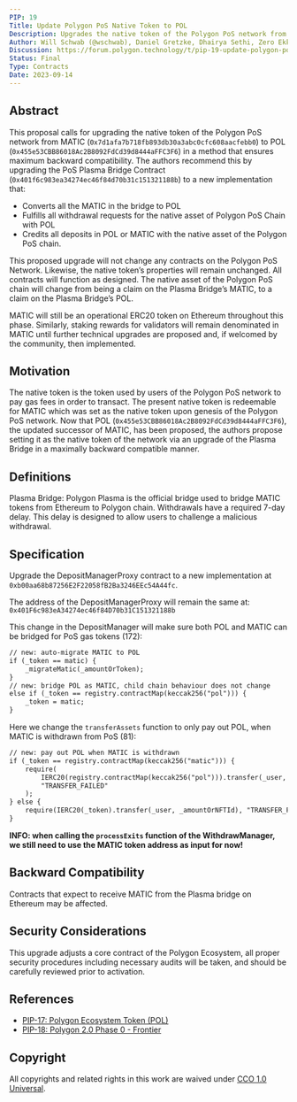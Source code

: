 ```yaml
---
PIP: 19
Title: Update Polygon PoS Native Token to POL
Description: Upgrades the native token of the Polygon PoS network from MATIC to POL
Author: Will Schwab (@wschwab), Daniel Gretzke, Dhairya Sethi, Zero Ekkusu
Discussion: https://forum.polygon.technology/t/pip-19-update-polygon-pos-native-token-to-pol/12914
Status: Final
Type: Contracts
Date: 2023-09-14
--- 
```


## Abstract

This proposal calls for upgrading the native token of the Polygon PoS network from MATIC (`0x7d1afa7b718fb893db30a3abc0cfc608aacfebb0`) to POL (`0x455e53CBB86018Ac2B8092FdCd39d8444aFFC3F6`) in a method that ensures maximum backward compatibility. The authors recommend this by upgrading the PoS Plasma Bridge Contract (`0x401f6c983ea34274ec46f84d70b31c151321188b`) to a new implementation that:

-   Converts all the MATIC in the bridge to POL 
-   Fulfills all withdrawal requests for the native asset of Polygon PoS Chain with POL 
-   Credits all deposits in POL or MATIC with the native asset of the Polygon PoS chain.

This proposed upgrade will not change any contracts on the Polygon PoS Network. Likewise, the native token’s properties will remain unchanged. All contracts will function as designed. The native asset of the Polygon PoS chain will change from being a claim on the Plasma Bridge’s MATIC, to a claim on the Plasma Bridge’s POL.

MATIC will still be an operational ERC20 token on Ethereum throughout this phase. Similarly, staking rewards for validators will remain denominated in MATIC until further technical upgrades are proposed and, if welcomed by the community, then implemented.

## Motivation

The native token is the token used by users of the Polygon PoS network to pay gas fees in order to transact. The present native token is redeemable for MATIC which was set as the native token upon genesis of the Polygon PoS network. Now that POL (`0x455e53CBB86018Ac2B8092FdCd39d8444aFFC3F6`), the updated successor of MATIC, has been proposed, the authors propose setting it as the native token of the network via an upgrade of the Plasma Bridge in a maximally backward compatible manner.

## Definitions

Plasma Bridge: Polygon Plasma is the official bridge used to bridge MATIC tokens from Ethereum to Polygon chain. Withdrawals have a required 7-day delay. This delay is designed to allow users to challenge a malicious withdrawal.

## Specification

Upgrade the DepositManagerProxy contract to a new implementation at `0xb00aa68b87256E2F22058fB2Ba3246EEc54A44fc`.

The address of the DepositManagerProxy will remain the same at: `0x401F6c983eA34274ec46f84D70b31C151321188b`

This change in the DepositManager will make sure both POL and MATIC can be bridged for PoS gas tokens (172):

```diff 
// new: auto-migrate MATIC to POL
if (_token == matic) {
    _migrateMatic(_amountOrToken);
}
// new: bridge POL as MATIC, child chain behaviour does not change
else if (_token == registry.contractMap(keccak256("pol"))) {
    _token = matic;
}
```

Here we change the `transferAssets` function to only pay out POL, when MATIC is withdrawn from PoS (81):  


```diff
// new: pay out POL when MATIC is withdrawn
if (_token == registry.contractMap(keccak256("matic"))) {
    require(
        IERC20(registry.contractMap(keccak256("pol"))).transfer(_user, _amountOrNFTId),
        "TRANSFER_FAILED"
    );
} else {
    require(IERC20(_token).transfer(_user, _amountOrNFTId), "TRANSFER_FAILED");
}
```

**INFO: when calling the `processExits` function of the WithdrawManager, we still need to use the MATIC token address as input for now!**

## Backward Compatibility

Contracts that expect to receive MATIC from the Plasma bridge on Ethereum may be affected. 

## Security Considerations

This upgrade adjusts a core contract of the Polygon Ecosystem, all proper security procedures including necessary audits will be taken, and should be carefully reviewed prior to activation.
 
## References

-   [PIP-17: Polygon Ecosystem Token (POL)](https://github.com/maticnetwork/Polygon-Improvement-Proposals/blob/main/PIPs/PIP-17.md)
-   [PIP-18: Polygon 2.0 Phase 0 - Frontier](https://github.com/maticnetwork/Polygon-Improvement-Proposals/blob/main/PIPs/PIP-18.md)
    
## Copyright
All copyrights and related rights in this work are waived under [CCO 1.0 Universal](https://creativecommons.org/publicdomain/zero/1.0/legalcode).
